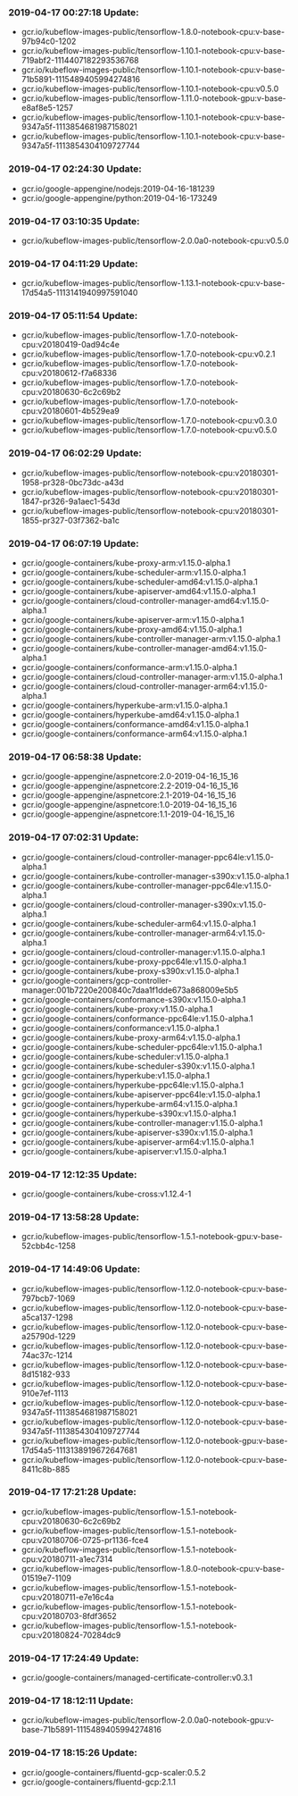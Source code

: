 ### 2019-04-17 00:27:18 Update:

- gcr.io/kubeflow-images-public/tensorflow-1.8.0-notebook-cpu:v-base-97b94c0-1202
- gcr.io/kubeflow-images-public/tensorflow-1.10.1-notebook-cpu:v-base-719abf2-1114407182293536768
- gcr.io/kubeflow-images-public/tensorflow-1.10.1-notebook-cpu:v-base-71b5891-1115489405994274816
- gcr.io/kubeflow-images-public/tensorflow-1.10.1-notebook-cpu:v0.5.0
- gcr.io/kubeflow-images-public/tensorflow-1.11.0-notebook-gpu:v-base-e8af8e5-1257
- gcr.io/kubeflow-images-public/tensorflow-1.10.1-notebook-cpu:v-base-9347a5f-1113854681987158021
- gcr.io/kubeflow-images-public/tensorflow-1.10.1-notebook-cpu:v-base-9347a5f-1113854304109727744
### 2019-04-17 02:24:30 Update:

- gcr.io/google-appengine/nodejs:2019-04-16-181239
- gcr.io/google-appengine/python:2019-04-16-173249
### 2019-04-17 03:10:35 Update:

- gcr.io/kubeflow-images-public/tensorflow-2.0.0a0-notebook-cpu:v0.5.0
### 2019-04-17 04:11:29 Update:

- gcr.io/kubeflow-images-public/tensorflow-1.13.1-notebook-cpu:v-base-17d54a5-1113141940997591040
### 2019-04-17 05:11:54 Update:

- gcr.io/kubeflow-images-public/tensorflow-1.7.0-notebook-cpu:v20180419-0ad94c4e
- gcr.io/kubeflow-images-public/tensorflow-1.7.0-notebook-cpu:v0.2.1
- gcr.io/kubeflow-images-public/tensorflow-1.7.0-notebook-cpu:v20180612-f7a68336
- gcr.io/kubeflow-images-public/tensorflow-1.7.0-notebook-cpu:v20180630-6c2c69b2
- gcr.io/kubeflow-images-public/tensorflow-1.7.0-notebook-cpu:v20180601-4b529ea9
- gcr.io/kubeflow-images-public/tensorflow-1.7.0-notebook-cpu:v0.3.0
- gcr.io/kubeflow-images-public/tensorflow-1.7.0-notebook-cpu:v0.5.0
### 2019-04-17 06:02:29 Update:

- gcr.io/kubeflow-images-public/tensorflow-notebook-cpu:v20180301-1958-pr328-0bc73dc-a43d
- gcr.io/kubeflow-images-public/tensorflow-notebook-cpu:v20180301-1847-pr326-9a1aec1-543d
- gcr.io/kubeflow-images-public/tensorflow-notebook-cpu:v20180301-1855-pr327-03f7362-ba1c
### 2019-04-17 06:07:19 Update:

- gcr.io/google-containers/kube-proxy-arm:v1.15.0-alpha.1
- gcr.io/google-containers/kube-scheduler-arm:v1.15.0-alpha.1
- gcr.io/google-containers/kube-scheduler-amd64:v1.15.0-alpha.1
- gcr.io/google-containers/kube-apiserver-amd64:v1.15.0-alpha.1
- gcr.io/google-containers/cloud-controller-manager-amd64:v1.15.0-alpha.1
- gcr.io/google-containers/kube-apiserver-arm:v1.15.0-alpha.1
- gcr.io/google-containers/kube-proxy-amd64:v1.15.0-alpha.1
- gcr.io/google-containers/kube-controller-manager-arm:v1.15.0-alpha.1
- gcr.io/google-containers/kube-controller-manager-amd64:v1.15.0-alpha.1
- gcr.io/google-containers/conformance-arm:v1.15.0-alpha.1
- gcr.io/google-containers/cloud-controller-manager-arm:v1.15.0-alpha.1
- gcr.io/google-containers/cloud-controller-manager-arm64:v1.15.0-alpha.1
- gcr.io/google-containers/hyperkube-arm:v1.15.0-alpha.1
- gcr.io/google-containers/hyperkube-amd64:v1.15.0-alpha.1
- gcr.io/google-containers/conformance-amd64:v1.15.0-alpha.1
- gcr.io/google-containers/conformance-arm64:v1.15.0-alpha.1
### 2019-04-17 06:58:38 Update:

- gcr.io/google-appengine/aspnetcore:2.0-2019-04-16_15_16
- gcr.io/google-appengine/aspnetcore:2.2-2019-04-16_15_16
- gcr.io/google-appengine/aspnetcore:2.1-2019-04-16_15_16
- gcr.io/google-appengine/aspnetcore:1.0-2019-04-16_15_16
- gcr.io/google-appengine/aspnetcore:1.1-2019-04-16_15_16
### 2019-04-17 07:02:31 Update:

- gcr.io/google-containers/cloud-controller-manager-ppc64le:v1.15.0-alpha.1
- gcr.io/google-containers/kube-controller-manager-s390x:v1.15.0-alpha.1
- gcr.io/google-containers/kube-controller-manager-ppc64le:v1.15.0-alpha.1
- gcr.io/google-containers/cloud-controller-manager-s390x:v1.15.0-alpha.1
- gcr.io/google-containers/kube-scheduler-arm64:v1.15.0-alpha.1
- gcr.io/google-containers/kube-controller-manager-arm64:v1.15.0-alpha.1
- gcr.io/google-containers/cloud-controller-manager:v1.15.0-alpha.1
- gcr.io/google-containers/kube-proxy-ppc64le:v1.15.0-alpha.1
- gcr.io/google-containers/kube-proxy-s390x:v1.15.0-alpha.1
- gcr.io/google-containers/gcp-controller-manager:001b7220e200840c7daa1f1dde673a868009e5b5
- gcr.io/google-containers/conformance-s390x:v1.15.0-alpha.1
- gcr.io/google-containers/kube-proxy:v1.15.0-alpha.1
- gcr.io/google-containers/conformance-ppc64le:v1.15.0-alpha.1
- gcr.io/google-containers/conformance:v1.15.0-alpha.1
- gcr.io/google-containers/kube-proxy-arm64:v1.15.0-alpha.1
- gcr.io/google-containers/kube-scheduler-ppc64le:v1.15.0-alpha.1
- gcr.io/google-containers/kube-scheduler:v1.15.0-alpha.1
- gcr.io/google-containers/kube-scheduler-s390x:v1.15.0-alpha.1
- gcr.io/google-containers/hyperkube:v1.15.0-alpha.1
- gcr.io/google-containers/hyperkube-ppc64le:v1.15.0-alpha.1
- gcr.io/google-containers/kube-apiserver-ppc64le:v1.15.0-alpha.1
- gcr.io/google-containers/hyperkube-arm64:v1.15.0-alpha.1
- gcr.io/google-containers/hyperkube-s390x:v1.15.0-alpha.1
- gcr.io/google-containers/kube-controller-manager:v1.15.0-alpha.1
- gcr.io/google-containers/kube-apiserver-s390x:v1.15.0-alpha.1
- gcr.io/google-containers/kube-apiserver-arm64:v1.15.0-alpha.1
- gcr.io/google-containers/kube-apiserver:v1.15.0-alpha.1
### 2019-04-17 12:12:35 Update:

- gcr.io/google-containers/kube-cross:v1.12.4-1
### 2019-04-17 13:58:28 Update:

- gcr.io/kubeflow-images-public/tensorflow-1.5.1-notebook-gpu:v-base-52cbb4c-1258
### 2019-04-17 14:49:06 Update:

- gcr.io/kubeflow-images-public/tensorflow-1.12.0-notebook-cpu:v-base-797bcb7-1069
- gcr.io/kubeflow-images-public/tensorflow-1.12.0-notebook-cpu:v-base-a5ca137-1298
- gcr.io/kubeflow-images-public/tensorflow-1.12.0-notebook-cpu:v-base-a25790d-1229
- gcr.io/kubeflow-images-public/tensorflow-1.12.0-notebook-cpu:v-base-74ac37c-1214
- gcr.io/kubeflow-images-public/tensorflow-1.12.0-notebook-cpu:v-base-8d15182-933
- gcr.io/kubeflow-images-public/tensorflow-1.12.0-notebook-cpu:v-base-910e7ef-1113
- gcr.io/kubeflow-images-public/tensorflow-1.12.0-notebook-cpu:v-base-9347a5f-1113854681987158021
- gcr.io/kubeflow-images-public/tensorflow-1.12.0-notebook-cpu:v-base-9347a5f-1113854304109727744
- gcr.io/kubeflow-images-public/tensorflow-1.12.0-notebook-gpu:v-base-17d54a5-1113138919672647681
- gcr.io/kubeflow-images-public/tensorflow-1.12.0-notebook-cpu:v-base-8411c8b-885
### 2019-04-17 17:21:28 Update:

- gcr.io/kubeflow-images-public/tensorflow-1.5.1-notebook-cpu:v20180630-6c2c69b2
- gcr.io/kubeflow-images-public/tensorflow-1.5.1-notebook-cpu:v20180706-0725-pr1136-fce4
- gcr.io/kubeflow-images-public/tensorflow-1.5.1-notebook-cpu:v20180711-a1ec7314
- gcr.io/kubeflow-images-public/tensorflow-1.8.0-notebook-cpu:v-base-01519e7-1109
- gcr.io/kubeflow-images-public/tensorflow-1.5.1-notebook-cpu:v20180711-e7e16c4a
- gcr.io/kubeflow-images-public/tensorflow-1.5.1-notebook-cpu:v20180703-8fdf3652
- gcr.io/kubeflow-images-public/tensorflow-1.5.1-notebook-cpu:v20180824-70284dc9
### 2019-04-17 17:24:49 Update:

- gcr.io/google-containers/managed-certificate-controller:v0.3.1
### 2019-04-17 18:12:11 Update:

- gcr.io/kubeflow-images-public/tensorflow-2.0.0a0-notebook-gpu:v-base-71b5891-1115489405994274816
### 2019-04-17 18:15:26 Update:

- gcr.io/google-containers/fluentd-gcp-scaler:0.5.2
- gcr.io/google-containers/fluentd-gcp:2.1.1
